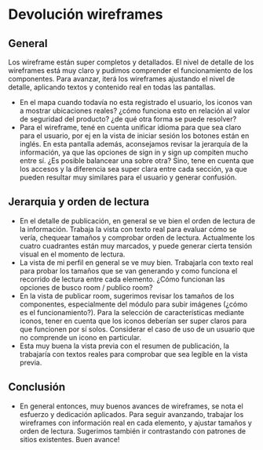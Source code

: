 # Devolución wireframes
## General
Los wireframe están super completos y detallados. El nivel de detalle de los wireframes está muy claro y pudimos comprender el funcionamiento de los componentes. Para avanzar, iterá los wireframes ajustando el nivel de detalle, aplicando textos y contenido real en todas las pantallas. 
- En el mapa cuando todavía no esta registrado el usuario, los iconos van a mostrar ubicaciones reales? ¿cómo funciona esto en relación al valor de seguridad del producto? ¿de qué otra forma se puede resolver?
- Para el wireframe, tené en cuenta unificar idioma para que sea claro para el usuario, por ej en la vista de iniciar sesión los botones están en inglés. En esta pantalla además, aconsejamos revisar la jerarquía de la información, ya que las opciones de sign in y sign up compiten mucho entre sí. ¿Es posible balancear una sobre otra? Sino, tene en cuenta que los accesos y la diferencia sea super clara entre cada sección, ya que pueden resultar muy similares para el usuario y generar confusión.
## Jerarquia y orden de lectura
- En el detalle de publicación, en general se ve bien el orden de lectura de la información. Trabaja la vista con texto real para evaluar cómo se vería, chequear tamaños y comprobar orden de lectura. Actualmente los cuatro cuadrantes están muy marcados, y puede generar cierta tensión visual en el momento de lectura.
- La vista de mi perfil en general se ve muy bien. Trabajarla con texto real para probar los tamaños que se van generando y como funciona el recorrido de lectura entre cada elemento. ¿Cómo funcionan las opciones de busco room / publico room? 
- En la vista de publicar room, sugerimos revisar los tamaños de los componentes, especialmente del módulo para subir imágenes (¿cómo es el funcionamiento?). Para la selección de características mediante iconos, tener en cuenta que los iconos deberían ser super claros para que funcionen por sí solos. Considerar el caso de uso de un usuario que no comprende un icono en particular.
- Esta muy buena la vista previa con el resumen de publicación, la trabajaría con textos reales para comprobar que sea legible en la vista previa.
## Conclusión
- En general entonces, muy buenos avances de wireframes, se nota el esfuerzo y dedicación aplicados. Para seguir avanzando, trabajar los wireframes con información real en cada elemento, y ajustar tamaños y orden de lectura. Sugerimos también ir contrastando con patrones de sitios existentes. Buen avance!